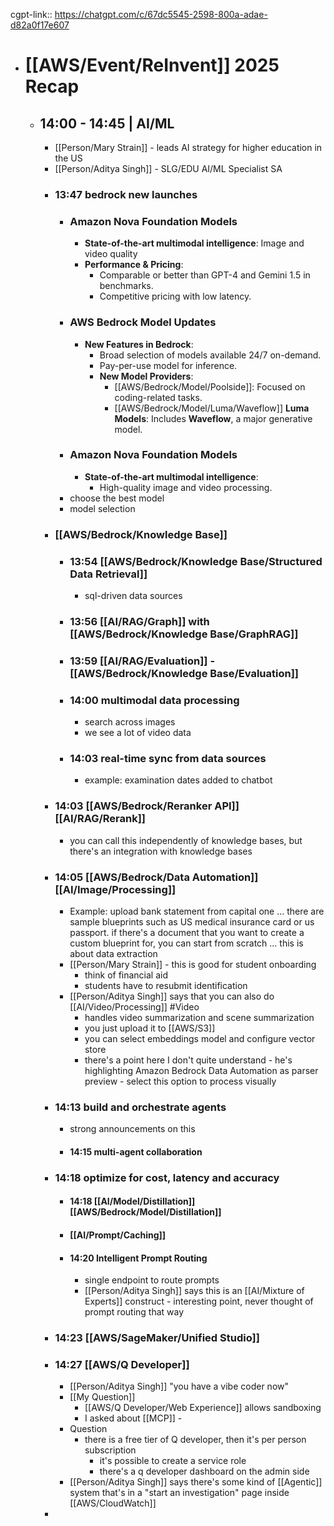 cgpt-link:: https://chatgpt.com/c/67dc5545-2598-800a-adae-d82a0f17e607

- # [[AWS/Event/ReInvent]] 2025 Recap
	- ## 14:00 - 14:45 | AI/ML
		- [[Person/Mary Strain]] - leads AI strategy for higher education in the US
		- [[Person/Aditya Singh]] - SLG/EDU AI/ML Specialist SA
		- ### 13:47 bedrock new launches
			- ### Amazon Nova Foundation Models
				- **State-of-the-art multimodal intelligence**: Image and video quality
				- **Performance & Pricing**:
					- Comparable or better than GPT-4 and Gemini 1.5 in benchmarks.
					- Competitive pricing with low latency.
			- ### AWS Bedrock Model Updates
				- **New Features in Bedrock**:
					- Broad selection of models available 24/7 on-demand.
					- Pay-per-use model for inference.
					- **New Model Providers**:
						- [[AWS/Bedrock/Model/Poolside]]: Focused on coding-related tasks.
						- [[AWS/Bedrock/Model/Luma/Waveflow]] **Luma Models**: Includes **Waveflow**, a major generative model.
			- ### Amazon Nova Foundation Models
				- **State-of-the-art multimodal intelligence**:
					- High-quality image and video processing.
			- choose the best model
			- model selection
		- ### [[AWS/Bedrock/Knowledge Base]]
			- ### 13:54 [[AWS/Bedrock/Knowledge Base/Structured Data Retrieval]]
				- sql-driven data sources
			- ### 13:56 [[AI/RAG/Graph]] with [[AWS/Bedrock/Knowledge Base/GraphRAG]]
			- ### 13:59 [[AI/RAG/Evaluation]] - [[AWS/Bedrock/Knowledge Base/Evaluation]]
			- ### 14:00 multimodal data processing
				- search across images
				- we see a lot of video data
			- ### 14:03 real-time sync from data sources
				- example: examination dates added to chatbot
		- ### 14:03 [[AWS/Bedrock/Reranker API]] [[AI/RAG/Rerank]]
			- you can call this independently of knowledge bases, but there's an integration with knowledge bases
		- ### 14:05 [[AWS/Bedrock/Data Automation]] [[AI/Image/Processing]]
			- Example: upload bank statement from capital one ... there are sample blueprints such as US medical insurance card or us passport. if there's a document that you want to create a custom blueprint for, you can start from scratch ... this is about data extraction
			- [[Person/Mary Strain]] - this is good for student onboarding
				- think of financial aid
				- students have to resubmit identification
			- [[Person/Aditya Singh]] says that you can also do [[AI/Video/Processing]] #Video
				- handles video summarization and scene summarization
				- you just upload it to [[AWS/S3]]
				- you can select embeddings model and configure vector store
				- there's a point here I don't quite understand - he's highlighting Amazon Bedrock Data Automation as parser preview - select this option to process visually
		- ### 14:13 build and orchestrate agents
			- strong announcements on this
			- #### 14:15 multi-agent collaboration
		- ### 14:18 optimize for cost, latency and accuracy
			- #### 14:18 [[AI/Model/Distillation]] [[AWS/Bedrock/Model/Distillation]]
			- #### [[AI/Prompt/Caching]]
			- #### 14:20 Intelligent Prompt Routing
				- single endpoint to route prompts
				- [[Person/Aditya Singh]] says this is an [[AI/Mixture of Experts]] construct - interesting point, never thought of prompt routing that way
		- ### 14:23 [[AWS/SageMaker/Unified Studio]]
		- ### 14:27 [[AWS/Q Developer]]
			- [[Person/Aditya Singh]] "you have a vibe coder now"
			- [[My Question]]
				- [[AWS/Q Developer/Web Experience]] allows sandboxing
				- I asked about [[MCP]] -
			- Question
				- there is a free tier of Q developer, then it's per person subscription
					- it's possible to create a service role
					- there's a q developer dashboard on the admin side
			- [[Person/Aditya Singh]] says there's some kind of [[Agentic]] system that's in a "start an investigation" page inside [[AWS/CloudWatch]]
		-